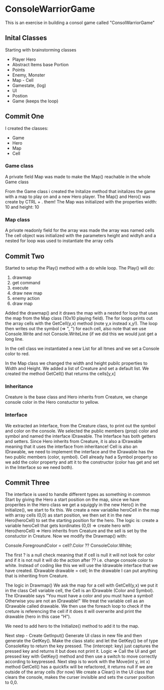 # ConsoleWarriorGame

This is an exercise in building a consol game called "ConsolWarriorGame"

## Inital Classes

Starting with brainstorming classes

- Player Hero
- Abstract Items base Portion
- Points
- Enemy, Monster
- Map - Cell
- Gamestate, (log)
- UI
- Postion
- Game (keeps the loop)

## Commit One

I created the classes:
- Game
- Hero
- Map
- Cell

### Game class
A private field Map was made to make the Map() reachable in the whole Game class

From the Game class i created the Initalize method that initalizes the game with a map to play on and a new Hero player. The Map() and Hero() was create by CTRL + . them!
The Map was initialized with the properties width: 10 and height: 10

### Map class
A private readonly field for the array was made the array was named cells
The cell object was initialized with the parameters height and widtyh and a nested for loop was used to instantiate the array cells

## Commit Two
Started to setup the Play() method with a do while loop. The Play() will do:
1) drawmap
2) get command
3) execute
4) draw new map
5) enemy action
6) draw map

Added the drawmap() and it draws the map with a nested for loop that uses the map from the Map class (10x10 playing field). The for loops prints out the array cells with the GetCell(y,x) method (note y,x instead x,y!). The loop then writes out the symbol (=> ", ") for each cell, also note that we use Console.Write and not Console.WriteLine (if we did this we would just get a long line.

In the cell class we instantiated a new List for all Itmes and we set a Console color to red.

In the Map class we changed the width and height pubilc properties to Width and Height.
We added a list of Creature and set a default list.
We created the method GetCell() that returns the cells[y,x]

### Inheritance
Creature is the base class and Hero inherits from Creature, we change console color in the Hero constuctor to yellow.

### Interface
We extracted an Interface, from the Creature class, to print out the symbol and color on the console. We selected the public members (prop) color and symbol and named the interface IDrawable. The Interface has both getters and setters.
Since Hero inherits from Creature, it is also a IDrawable meaning that it uses the interface from inheritance!
Cell is also an IDrawable, we need to implement the interface and the IDrawable has the two public members (color, symbol). Cell already had a Symbol property so we add the color property and att it to the constructor (color has get and set in the Interface so we need both).

## Commit Three
The interface is used to handle different types as something in common
Start by giving the Hero a start position on the map, since we have properites in the Hero class we get a squiggly in the new Hero() in the Initialize(), we start to fix this.
We create a new variablke heroCell in the map with array cells (0,0) as start position, we then set it in the new Hero(heroCell) to set the starting position for the hero.
The logic is: create a variable heroCell that gets kordinates (0,0) => create hero with Hero(heroCell) => Hero inherits from Creature and the sell is set by the constuctor in Creature.
Now we modify the Drawmap() with: 

Console.ForegroundColor = cell?.Color ?? ConsoleColor.White;

The first ? is a null check meaning that if cell is null it will not look for color and if it is not null it will do the action after ?? i.e. change console color to white.
Instead of coding like this we will use the Idrawable interface that we have created.
IDrawable drawable = cell;
In the drawable I can put anything that is inheriting from Creature.

The logic in Drawmap()
We ask the map for a cell with GetCell(y,x) we put it in the class Cell variable cell, the Cell is an IDrawable (Color and Symbol). The IDrawable says "You must have a color and you must have a symbol! Otherwise you are not an IDrawable!" 
We treat the variable cell as an IDrawable called drawable.
We then use the foreach loop to check if the creture is referencing the cell if it does it will overwrite and print the drawable (hero in this case "H").

We need to add hero to the Initialize() method to add it to the map.

Next step - Create GetInput()
Generate UI class in new file and then generate the GetKey(). Make the class static and let the GetKey() be of type ConsoleKey to return the key pressed. The (intercept: key) just captures the pressed key and returns it but does not print it.
Logic => Call the UI and get pressed key with GetKey() method and then use a switch to move correctly according to keypressed.
Next step is to work with the Move(int y, int x) method
GetCell() has a quickfix will be refactored, it returns null if we are outside of the array cells (for now)
We create a Clear() in the UI class that clears the console, makes the curser invisible and sets the curser position to 0,0.
